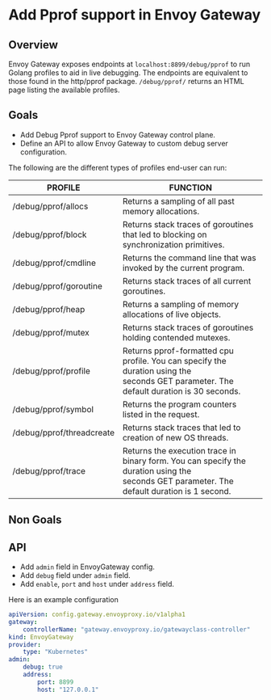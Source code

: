 # Add Pprof support in Envoy Gateway

## Overview

Envoy Gateway exposes endpoints at `localhost:8899/debug/pprof` to run Golang profiles to aid in live debugging. The endpoints are equivalent to those found in the http/pprof package. `/debug/pprof/` returns an HTML page listing the available profiles.

## Goals

* Add Debug Pprof support to Envoy Gateway control plane.
* Define an API to allow Envoy Gateway to custom debug server configuration.

The following are the different types of profiles end-user can run:

PROFILE	| FUNCTION
-- | --
/debug/pprof/allocs | Returns a sampling of all past memory allocations.
/debug/pprof/block | Returns stack traces of goroutines that led to blocking on synchronization primitives.
/debug/pprof/cmdline | Returns the command line that was invoked by the current program.
/debug/pprof/goroutine | Returns stack traces of all current goroutines.
/debug/pprof/heap | Returns a sampling of memory allocations of live objects.
/debug/pprof/mutex | Returns stack traces of goroutines holding contended mutexes.
/debug/pprof/profile | Returns pprof-formatted cpu profile. You can specify the duration using the seconds GET parameter. The default duration is 30 seconds.
/debug/pprof/symbol | Returns the program counters listed in the request.
/debug/pprof/threadcreate | Returns stack traces that led to creation of new OS threads.
/debug/pprof/trace | Returns the execution trace in binary form. You can specify the duration using the seconds GET parameter. The default duration is 1 second.

## Non Goals

## API

* Add `admin` field in EnvoyGateway config.
* Add `debug` field under `admin` field.
* Add `enable`, `port` and `host` under `address` field.

Here is an example configuration

``` yaml
apiVersion: config.gateway.envoyproxy.io/v1alpha1
gateway:
    controllerName: "gateway.envoyproxy.io/gatewayclass-controller"
kind: EnvoyGateway
provider:
    type: "Kubernetes"
admin:
    debug: true
    address:
        port: 8899
        host: "127.0.0.1"
```
